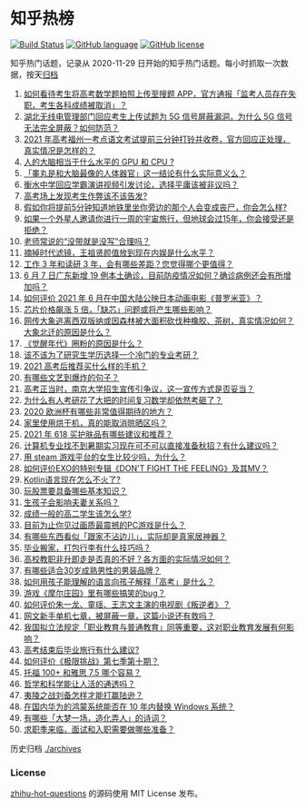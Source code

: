 # 知乎热榜
[![Build Status](https://github.com/ToWeLong/zhihu-hot-questions/workflows/CI/badge.svg)](https://github.com/ToWeLong/zhihu-hot-questions/actions)
[![GitHub language](https://img.shields.io/badge/language-golang-orange.svg)](https://golang.org/)
[![GitHub license](https://img.shields.io/github/license/ToWeLong/zhihu-hot-questions)](https://github.com/ToWeLong/zhihu-hot-questions/blob/main/LICENSE)

知乎热门话题，记录从 2020-11-29 日开始的知乎热门话题。每小时抓取一次数据，按天[归档](./archives)

<!-- BEGIN -->

1. [如何看待考生将高考数学题拍照上传至搜题 APP，官方通报「监考人员存在失职，考生各科成绩被取消」？](https://www.zhihu.com/question/463826989)
1. [湖北无线电管理部门回应考生上传试题为 5G 信号屏蔽漏洞，为什么 5G 信号无法完全屏蔽？如何防范？](https://www.zhihu.com/question/463853973)
1. [2021 年高考福州一考点语文考试提前三分钟打铃并收卷，官方回应正处理，真实情况是怎样的？](https://www.zhihu.com/question/463603842)
1. [人的大脑相当于什么水平的 GPU 和 CPU ?](https://www.zhihu.com/question/404006982)
1. [「睾丸是和大脑最像的人体器官」这一结论有什么实际意义么？](https://www.zhihu.com/question/463156456)
1. [衡水中学回应学霸演讲视频引发讨论，选择平庸该被非议吗？](https://www.zhihu.com/question/462967509)
1. [高考场上发现考生作弊该不该告发?](https://www.zhihu.com/question/463567379)
1. [假如你将提前5分钟知道地铁里坐你旁边的那个人会变成丧尸，你会怎么样?](https://www.zhihu.com/question/463723763)
1. [如果一个外星人邀请你进行一周的宇宙旅行，但地球会过15年，你会接受还是拒绝？](https://www.zhihu.com/question/463336626)
1. [老师常说的“没带就是没写”合理吗？](https://www.zhihu.com/question/457033055)
1. [摘掉时代滤镜，王祖贤颜值放到现在内娱是什么水平？](https://www.zhihu.com/question/460820502)
1. [工作 3 年和读研 3 年，会有哪些差距？您觉得哪个更值得？](https://www.zhihu.com/question/463621272)
1. [6 月 7 日广东新增 19 例本土确诊，目前防疫情况如何？确诊病例还会有所增加吗？](https://www.zhihu.com/question/463806780)
1. [如何评价 2021 年 6 月在中国大陆公映日本动画电影《普罗米亚》？](https://www.zhihu.com/question/462217273)
1. [芯片价格飙涨 5 倍，「缺芯」问题或将产生哪些影响？](https://www.zhihu.com/question/463574415)
1. [网传大象逃离西双版纳或因森林被大面积砍伐种橡胶、茶树，真实情况如何？大象北迁的原因是什么？](https://www.zhihu.com/question/463575906)
1. [《觉醒年代》圈粉的原因是什么？](https://www.zhihu.com/question/460648920)
1. [该不该为了研究生学历选择一个冷门的专业考研？](https://www.zhihu.com/question/458850143)
1. [2021 高考后推荐买什么样的手机？](https://www.zhihu.com/question/460386683)
1. [有哪些文艺到爆炸的句子？](https://www.zhihu.com/question/308829198)
1. [高考正当时，南京大学招生宣传引争议，这一宣传方式是否妥当？](https://www.zhihu.com/question/463702038)
1. [为什么有人考研花了大把的时间复习数学却依然考砸了？](https://www.zhihu.com/question/390760713)
1. [2020 欧洲杯有哪些非常值得期待的地方？](https://www.zhihu.com/question/463813116)
1. [家里使用烘干机，真的能取消晾晒区吗？](https://www.zhihu.com/question/450607143)
1. [2021 年 618 买护肤品有哪些建议和推荐？](https://www.zhihu.com/question/397144646)
1. [计算机专业找不到暑期实习现在可不可以直接准备秋招？有什么建议吗？](https://www.zhihu.com/question/459194394)
1. [用 steam 游戏平台的女生比较少吗，为什么？](https://www.zhihu.com/question/451787400)
1. [如何评价EXO的特别专辑《DON'T FIGHT THE FEELING》及其MV？](https://www.zhihu.com/question/458831246)
1. [Kotlin语言现在怎么不火了?](https://www.zhihu.com/question/461471019)
1. [玩股票要具备哪些基本知识？](https://www.zhihu.com/question/19807409)
1. [生孩子会影响夫妻关系吗？](https://www.zhihu.com/question/369792300)
1. [成绩一般的高二学生该怎么学?](https://www.zhihu.com/question/463170914)
1. [目前为止你见过画质最震撼的PC游戏是什么？](https://www.zhihu.com/question/334549140)
1. [有哪些东西看似「跟家不沾边儿」，实际却是真家居神器？](https://www.zhihu.com/question/454606011)
1. [毕业搬家，打包行李有什么技巧吗？](https://www.zhihu.com/question/462408502)
1. [高校教职非升即走是否真的不好？各方面的实际情况如何？](https://www.zhihu.com/question/461415192)
1. [有哪些适合30岁成熟男性的男装品牌？](https://www.zhihu.com/question/265777777)
1. [如何用孩子能理解的语言向孩子解释「高考」是什么？](https://www.zhihu.com/question/463208698)
1. [游戏《摩尔庄园》里有哪些搞笑的bug？](https://www.zhihu.com/question/463178196)
1. [如何评价朱一龙、童瑶、王志文主演的电视剧《叛逆者》？](https://www.zhihu.com/question/388601614)
1. [网文新手单机七章，被屏蔽一章，这篇小说还有救吗？](https://www.zhihu.com/question/463752977)
1. [我国拟立法规定「职业教育与普通教育」同等重要，这对职业教育发展有何影响？](https://www.zhihu.com/question/463692657)
1. [高考结束后毕业旅行有什么建议?](https://www.zhihu.com/question/459962607)
1. [如何评价《极限挑战》第七季第十期？](https://www.zhihu.com/question/463503577)
1. [托福 100+ 和雅思 7.5 哪个容易？](https://www.zhihu.com/question/26489793)
1. [哲学和科学能让人活的通透吗？](https://www.zhihu.com/question/463258300)
1. [夷陵之战刘备怎样才能打赢陆逊？](https://www.zhihu.com/question/463713654)
1. [在国内华为的鸿蒙系统能否在 10 年内替换 Windows 系统？](https://www.zhihu.com/question/462366986)
1. [有哪些「大梦一场，造化弄人」的诗词？](https://www.zhihu.com/question/446679548)
1. [求职季来临，面试和入职需要做哪些准备？](https://www.zhihu.com/question/462924309)

<!-- END -->

历史归档 [./archives](./archives)


### License
[zhihu-hot-questions](https://github.com/towelong/zhihu-hot-questions) 的源码使用 MIT License 发布。